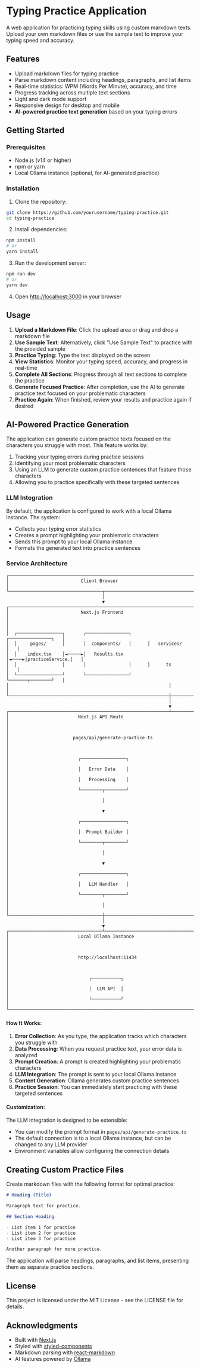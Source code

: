 # Typing Practice Application

A web application for practicing typing skills using custom markdown texts. Upload your own markdown files or use the sample text to improve your typing speed and accuracy.

## Features

- Upload markdown files for typing practice
- Parse markdown content including headings, paragraphs, and list items
- Real-time statistics: WPM (Words Per Minute), accuracy, and time
- Progress tracking across multiple text sections
- Light and dark mode support
- Responsive design for desktop and mobile
- **AI-powered practice text generation** based on your typing errors

## Getting Started

### Prerequisites

- Node.js (v14 or higher)
- npm or yarn
- Local Ollama instance (optional, for AI-generated practice)

### Installation

1. Clone the repository:
```bash
git clone https://github.com/yourusername/typing-practice.git
cd typing-practice
```

2. Install dependencies:
```bash
npm install
# or
yarn install
```

3. Run the development server:
```bash
npm run dev
# or
yarn dev
```

4. Open [http://localhost:3000](http://localhost:3000) in your browser

## Usage

1. **Upload a Markdown File**: Click the upload area or drag and drop a markdown file
2. **Use Sample Text**: Alternatively, click "Use Sample Text" to practice with the provided sample
3. **Practice Typing**: Type the text displayed on the screen
4. **View Statistics**: Monitor your typing speed, accuracy, and progress in real-time
5. **Complete All Sections**: Progress through all text sections to complete the practice
6. **Generate Focused Practice**: After completion, use the AI to generate practice text focused on your problematic characters
7. **Practice Again**: When finished, review your results and practice again if desired

## AI-Powered Practice Generation

The application can generate custom practice texts focused on the characters you struggle with most. This feature works by:

1. Tracking your typing errors during practice sessions
2. Identifying your most problematic characters
3. Using an LLM to generate custom practice sentences that feature those characters
4. Allowing you to practice specifically with these targeted sentences

### LLM Integration

By default, the application is configured to work with a local Ollama instance. The system:

- Collects your typing error statistics
- Creates a prompt highlighting your problematic characters
- Sends this prompt to your local Ollama instance
- Formats the generated text into practice sentences

### Service Architecture

```
┌─────────────────────────────────────────────────────────────────────────┐
│                           Client Browser                                │
└───────────────────────────────────┬─────────────────────────────────────┘
                                    │
                                    ▼
┌─────────────────────────────────────────────────────────────────────────┐
│                           Next.js Frontend                              │
│                                                                         │
│  ┌─────────────────┐       ┌────────────────┐      ┌────────────────┐   │
│  │     pages/      │       │  components/   │      │   services/    │   │
│  │    index.tsx    │◄─────►│   Results.tsx  │◄────►│practiceService.│   │
│  │                 │       │                │      │      ts        │   │
│  └─────────────────┘       └────────────────┘      └───────┬────────┘   │
│                                                            │            │
└────────────────────────────────────────────────────────────┼────────────┘
                                                             │
                                                             ▼
┌────────────────────────────────────────────────────────────┴────────────┐
│                          Next.js API Route                              │
│                                                                         │
│                        pages/api/generate-practice.ts                   │
│                                                                         │
│                          ┌─────────────────┐                            │
│                          │   Error Data    │                            │
│                          │   Processing    │                            │
│                          └────────┬────────┘                            │
│                                   │                                     │
│                                   ▼                                     │
│                          ┌─────────────────┐                            │
│                          │  Prompt Builder │                            │
│                          └────────┬────────┘                            │
│                                   │                                     │
│                                   ▼                                     │
│                          ┌─────────────────┐                            │
│                          │   LLM Handler   │                            │
│                          └────────┬────────┘                            │
│                                   │                                     │
└───────────────────────────────────┼─────────────────────────────────────┘
                                    │
                                    ▼
┌───────────────────────────────────┴─────────────────────────────────────┐
│                          Local Ollama Instance                          │
│                                                                         │
│                          http://localhost:11434                         │
│                                                                         │
│                              ┌───────────┐                              │
│                              │  LLM API  │                              │
│                              └───────────┘                              │
└─────────────────────────────────────────────────────────────────────────┘
```

#### How It Works:

1. **Error Collection**: As you type, the application tracks which characters you struggle with
2. **Data Processing**: When you request practice text, your error data is analyzed
3. **Prompt Creation**: A prompt is created highlighting your problematic characters
4. **LLM Integration**: The prompt is sent to your local Ollama instance
5. **Content Generation**: Ollama generates custom practice sentences
6. **Practice Session**: You can immediately start practicing with these targeted sentences

#### Customization:

The LLM integration is designed to be extensible:
- You can modify the prompt format in `pages/api/generate-practice.ts`
- The default connection is to a local Ollama instance, but can be changed to any LLM provider
- Environment variables allow configuring the connection details

## Creating Custom Practice Files

Create markdown files with the following format for optimal practice:

```markdown
# Heading (Title)

Paragraph text for practice.

## Section Heading

- List item 1 for practice
- List item 2 for practice
- List item 3 for practice

Another paragraph for more practice.
```

The application will parse headings, paragraphs, and list items, presenting them as separate practice sections.

## License

This project is licensed under the MIT License - see the LICENSE file for details.

## Acknowledgments

- Built with [Next.js](https://nextjs.org/)
- Styled with [styled-components](https://styled-components.com/)
- Markdown parsing with [react-markdown](https://github.com/remarkjs/react-markdown)
- AI features powered by [Ollama](https://ollama.ai/) 
